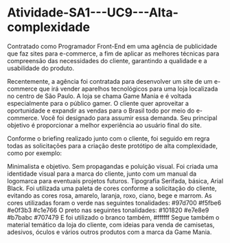 # Atividade-SA1---UC9---Alta-complexidade

Contratado como Programador Front-End em uma agência de publicidade que faz sites para e-commerce, a fim de aplicar as melhores técnicas para compreensão das necessidades do cliente, garantindo a qualidade e a usabilidade do produto.

Recentemente, a agência foi contratada para desenvolver um site de um e-commerce que irá vender aparelhos tecnológicos para uma loja localizada no centro de São Paulo. A loja se chama Game Mania e é voltada especialmente para o público gamer. O cliente quer aproveitar a oportunidade e expandir as vendas para o Brasil todo por meio do e-commerce. Você foi designado para assumir essa demanda. Seu principal objetivo é proporcionar a melhor experiência ao usuário final do site.

Conforme o briefing realizado junto com o cliente, foi seguido em regra todas as solicitações para a criação deste protótipo de alta complexidade, como por exemplo:

Minimalista e objetivo. Sem propagandas e poluição visual. Foi criada uma identidade visual para a marca do cliente, junto com um manual da logomarca para eventuais projetos futuros. Tipografia Serifada, básica, Arial Black. Foi utilizada uma paleta de cores conforme a solicitação do cliente, evitando as cores rosa, amarelo, laranja, roxo, ciano, bege e marrom. As cores utilizadas foram o verde nas seguintes tonalidades: #97d700 #f5fbe6 #e0f3b3 #c1e766 O preto nas seguintes tonalidades: #101820 #e7e8e9 #b7babc #707479 E foi utilizado o branco também, #ffffff Segue também o material temático da loja do cliente, com ideias para venda de camisetas, adesivos, óculos e vários outros produtos com a marca da Game Mania.
